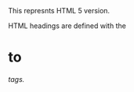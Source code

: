 <!DOCTYPE html> This represnts HTML 5 version.

HTML headings are defined with the <h1> to <h6> tags.
